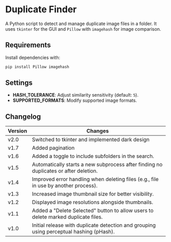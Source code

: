 # Duplicate Finder
A Python script to detect and manage duplicate image files in a folder. It uses `tkinter` for the GUI and `Pillow` with `imagehash` for image comparison.

## Requirements
Install dependencies with:

```bash
pip install Pillow imagehash
```

## Settings
- **HASH_TOLERANCE**: Adjust similarity sensitivity (default: `5`).
- **SUPPORTED_FORMATS**: Modify supported image formats.

## Changelog

| Version | Changes                                                                                     |
|---------|---------------------------------------------------------------------------------------------|
| v2.0  | Switched to tkinter and implemented dark design |
| v1.7  | Added pagination                                        |
| v1.6  | Added a toggle to include subfolders in the search.                                         |
| v1.5  | Automatically starts a new subprocess after finding no duplicates or after deletion.        |
| v1.4  | Improved error handling when deleting files (e.g., file in use by another process).         |
| v1.3  | Increased image thumbnail size for better visibility.                                       |
| v1.2  | Displayed image resolutions alongside thumbnails.                                           |
| v1.1  | Added a "Delete Selected" button to allow users to delete marked duplicate files.           |
| v1.0  | Initial release with duplicate detection and grouping using perceptual hashing (pHash).    |
